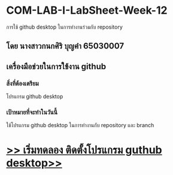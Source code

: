 # COM-LAB-I-LabSheet-Week-12

การใช้ github desktop ในการทำงานร่วมกับ repository

## โดย นางสาวกนกศิริ บุญคำ 65030007
## เครื่องมือช่วยในการใช้งาน github

### สิ่งที่ต้องเตรียม

โปรแกรม github desktop

### เป้าหมายที่จะทำในวันนี้

ใช้โปรแกรม github desktop ในการทำงานกับ repository และ branch

# [>> เริ่มทดลอง ติดตั้งโปรแกรม guthub desktop>>](W12-Labsheet-01.md)

